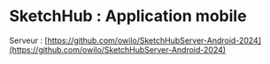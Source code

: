 # SketchHub : Application mobile
Serveur : [https://github.com/owilo/SketchHubServer-Android-2024](https://github.com/owilo/SketchHubServer-Android-2024)
